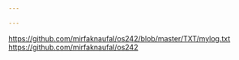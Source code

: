 ```yaml
---

---
```

https://github.com/mirfaknaufal/os242/blob/master/TXT/mylog.txt
https://github.com/mirfaknaufal/os242
